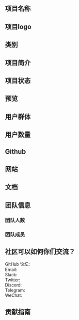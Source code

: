
## 项目名称 <!-- Add your project name here"-->
<!-- Add you project logo here if available-->

## 项目logo

## 类别 
<!--developer tooling, application, wallet, infrastructure, etc-->

## 项目简介
<!--Describe your project in a few sentences. -->

## 项目状态
<!--brainstorming, fundraising, under development, beta, shipped, etc-->

## 预览
<!--Add some screenshots to give a preview of your product-->

## 用户群体
<!--Describe who will be your project's users-->

## 用户数量
<!--How many users do you have right now?-->

## Github
<!--Attach a link to your GitHub repo if it's OSS-->

## 网站
<!--Link your website if available-->

## 文档
<!--Including a link to your project docs!-->

## 团队信息
<!-- Introduce your amazing team - how many team members are working on this project and who are they?-->

### 团队人数  

### 团队成员  

## 社区可以如何你们交流？
GitHub 论坛: <!--Start a disucssion with the community here: https://github.com/filecoin-project/community/discussions/new and attach the link!-->  
Email:  
Slack:  
Twitter:  
Discord:  
Telegram:  
WeChat:  

## 贡献指南
<!--How can the community contribute to your project?--> 
